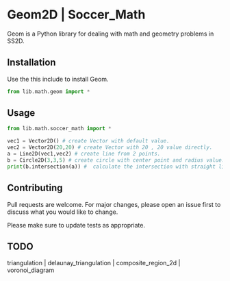 # Geom2D | Soccer_Math

Geom is a Python library for dealing with math and geometry problems in SS2D.

## Installation

Use the this include to install Geom.

```python
from lib.math.geom import *
```

## Usage

```python
from lib.math.soccer_math import *

vec1 = Vector2D() # create Vector with default value.
vec2 = Vector2D(20,20) # create Vector with 20 , 20 value directly.
a = Line2D(vec1,vec2) # create line from 2 points.
b = Circle2D(3,3,5) # create circle with center point and radius value.
print(b.intersection(a)) #  calculate the intersection with straight line.
```

## Contributing
Pull requests are welcome. For major changes, please open an issue first to discuss what you would like to change.

Please make sure to update tests as appropriate.

## TODO
triangulation | 
delaunay_triangulation | 
composite_region_2d | 
voronoi_diagram
